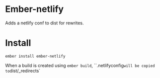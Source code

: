 # Ember-netlify

Adds a netlify conf to dist for rewrites.

# Install

`ember install ember-netlify`

When a build is created using `ember build`, ``.netlifyconfig` will be copied to `dist/_redirects`
